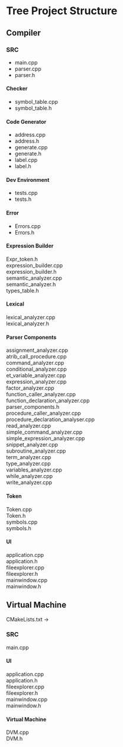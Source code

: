 # Tree Project Structure

## Compiler

### SRC
- main.cpp<br>
- parser.cpp<br>
- parser.h<br>

#### Checker
- symbol_table.cpp<br>
- symbol_table.h<br>

#### Code Generator
- address.cpp<br>
- address.h<br>
- generate.cpp<br>
- generate.h<br>
- label.cpp<br>
- label.h<br>

#### Dev Environment
- tests.cpp<br>
- tests.h<br>

#### Error
- Errors.cpp<br>
- Errors.h<br>


#### Expression Builder
Expr_token.h<br>
expression_builder.cpp<br>
expression_builder.h<br>
semantic_analyzer.cpp<br>
semantic_analyzer.h<br>
types_table.h<br>

#### Lexical
lexical_analyzer.cpp<br>
lexical_analyzer.h<br>

#### Parser Components
assignment_analyzer.cpp<br>
atrib_call_procedure.cpp<br>
command_analyzer.cpp<br>
conditional_analyzer.cpp<br>
et_variable_analyzer.cpp<br>
expression_analyzer.cpp<br>
factor_analyzer.cpp<br>
function_caller_analyzer.cpp<br>
function_declaration_analyzer.cpp<br>
parser_components.h<br>
procedure_caller_analyzer.cpp<br>
procedure_declaration_analyser.cpp<br>
read_analyzer.cpp<br>
simple_command_analyzer.cpp<br>
simple_expression_analyzer.cpp<br>
snippet_analyzer.cpp<br>
subroutine_analyzer.cpp<br>
term_analyzer.cpp<br>
type_analyzer.cpp<br>
variables_analyzer.cpp<br>
while_analyzer.cpp<br>
write_analyzer.cpp<br>

#### Token
Token.cpp<br>
Token.h<br>
symbols.cpp<br>
symbols.h<br>

#### UI
application.cpp<br>
application.h<br>
fileexplorer.cpp<br>
fileexplorer.h<br>
mainwindow.cpp<br>
mainwindow.h<br>


## Virtual Machine
CMakeLists.txt  -> <br>

### SRC
main.cpp<br>

#### UI
application.cpp<br>
application.h<br>
fileexplorer.cpp<br>
fileexplorer.h<br>
mainwindow.cpp<br>
mainwindow.h<br>

#### Virtual Machine
DVM.cpp<br>
DVM.h<br>

